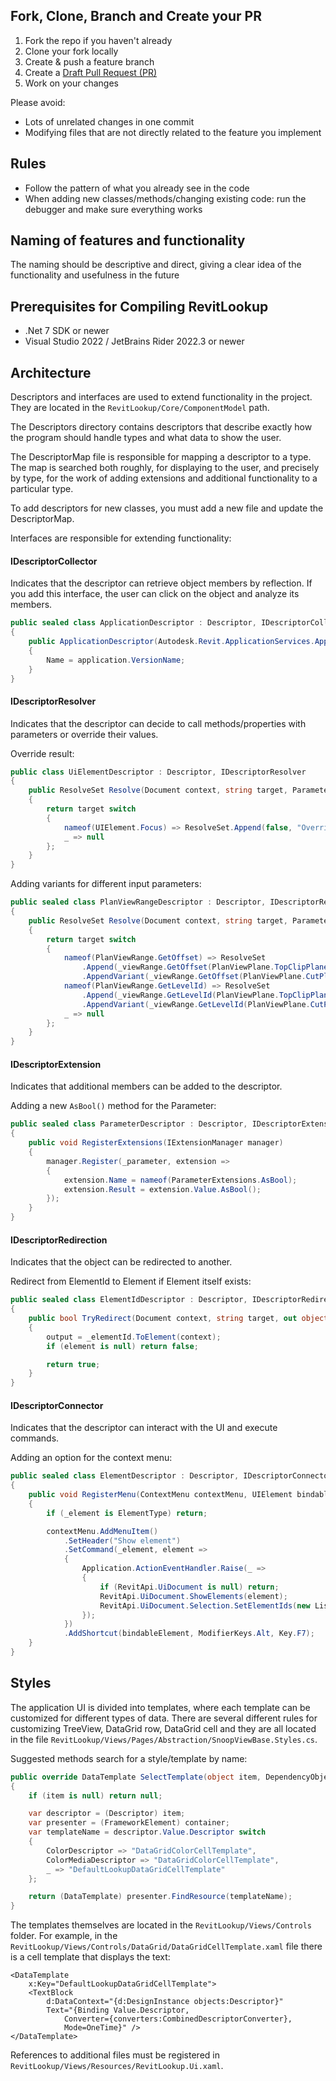 ﻿## Fork, Clone, Branch and Create your PR

1. Fork the repo if you haven't already
2. Clone your fork locally
3. Create & push a feature branch
4. Create a [Draft Pull Request (PR)](https://github.blog/2019-02-14-introducing-draft-pull-requests/)
5. Work on your changes

Please avoid:

- Lots of unrelated changes in one commit
- Modifying files that are not directly related to the feature you implement

## Rules

- Follow the pattern of what you already see in the code
- When adding new classes/methods/changing existing code: run the debugger and make sure everything works

## Naming of features and functionality

The naming should be descriptive and direct, giving a clear idea of the functionality and usefulness in the future

## Prerequisites for Compiling RevitLookup

- .Net 7 SDK or newer
- Visual Studio 2022 / JetBrains Rider 2022.3 or newer

## Architecture

Descriptors and interfaces are used to extend functionality in the project. They are located in the `RevitLookup/Core/ComponentModel` path.

The Descriptors directory contains descriptors that describe exactly how the program should handle types and what data to show the user.

The DescriptorMap file is responsible for mapping a descriptor to a type. The map is searched both roughly, for displaying to the user, and precisely by type, for the work of
adding extensions and additional functionality to a particular type.

To add descriptors for new classes, you must add a new file and update the DescriptorMap.

Interfaces are responsible for extending functionality:

#### IDescriptorCollector

Indicates that the descriptor can retrieve object members by reflection.
If you add this interface, the user can click on the object and analyze its members.

```c#
public sealed class ApplicationDescriptor : Descriptor, IDescriptorCollector
{
    public ApplicationDescriptor(Autodesk.Revit.ApplicationServices.Application application)
    {
        Name = application.VersionName;
    }
}
```

#### IDescriptorResolver

Indicates that the descriptor can decide to call methods/properties with parameters or override their values.

Override result:

```c#
public class UiElementDescriptor : Descriptor, IDescriptorResolver
{
    public ResolveSet Resolve(Document context, string target, ParameterInfo[] parameters)
    {
        return target switch
        {
            nameof(UIElement.Focus) => ResolveSet.Append(false, "Overridden"),
            _ => null
        };
    }
}
```

Adding variants for different input parameters:

```c#
public sealed class PlanViewRangeDescriptor : Descriptor, IDescriptorResolver
{
    public ResolveSet Resolve(Document context, string target, ParameterInfo[] parameters)
    {
        return target switch
        {
            nameof(PlanViewRange.GetOffset) => ResolveSet
                .Append(_viewRange.GetOffset(PlanViewPlane.TopClipPlane), "Top clip plane")
                .AppendVariant(_viewRange.GetOffset(PlanViewPlane.CutPlane), "Cut plane")
            nameof(PlanViewRange.GetLevelId) => ResolveSet
                .Append(_viewRange.GetLevelId(PlanViewPlane.TopClipPlane), "Top clip plane")
                .AppendVariant(_viewRange.GetLevelId(PlanViewPlane.CutPlane), "Cut plane")
            _ => null
        };
    }
}
```

#### IDescriptorExtension

Indicates that additional members can be added to the descriptor.

Adding a new ```AsBool()``` method for the Parameter:

```c#
public sealed class ParameterDescriptor : Descriptor, IDescriptorExtension
{
    public void RegisterExtensions(IExtensionManager manager)
    {
        manager.Register(_parameter, extension =>
        {
            extension.Name = nameof(ParameterExtensions.AsBool);
            extension.Result = extension.Value.AsBool();
        });
    }
}
```

#### IDescriptorRedirection

Indicates that the object can be redirected to another.

Redirect from ElementId to Element if Element itself exists:

```c#
public sealed class ElementIdDescriptor : Descriptor, IDescriptorRedirection
{
    public bool TryRedirect(Document context, string target, out object output)
    {
        output = _elementId.ToElement(context);
        if (element is null) return false;

        return true;
    }
}
```

#### IDescriptorConnector

Indicates that the descriptor can interact with the UI and execute commands.

Adding an option for the context menu:

```c#
public sealed class ElementDescriptor : Descriptor, IDescriptorConnector
{
    public void RegisterMenu(ContextMenu contextMenu, UIElement bindableElement)
    {
        if (_element is ElementType) return;

        contextMenu.AddMenuItem()
            .SetHeader("Show element")
            .SetCommand(_element, element =>
            {
                Application.ActionEventHandler.Raise(_ =>
                {
                    if (RevitApi.UiDocument is null) return;
                    RevitApi.UiDocument.ShowElements(element);
                    RevitApi.UiDocument.Selection.SetElementIds(new List<ElementId>(1) {element.Id});
                });
            })
            .AddShortcut(bindableElement, ModifierKeys.Alt, Key.F7);
    }
}
```

## Styles

The application UI is divided into templates, where each template can be customized for different types of data. 
There are several different rules for customizing TreeView, DataGrid row, DataGrid cell and they are all located in the file `RevitLookup/Views/Pages/Abstraction/SnoopViewBase.Styles.cs`.

Suggested methods search for a style/template by name:

```C#
public override DataTemplate SelectTemplate(object item, DependencyObject container)
{
    if (item is null) return null;

    var descriptor = (Descriptor) item;
    var presenter = (FrameworkElement) container;
    var templateName = descriptor.Value.Descriptor switch
    {
        ColorDescriptor => "DataGridColorCellTemplate",
        ColorMediaDescriptor => "DataGridColorCellTemplate",
        _ => "DefaultLookupDataGridCellTemplate"
    };

    return (DataTemplate) presenter.FindResource(templateName);
}
```

The templates themselves are located in the `RevitLookup/Views/Controls` folder. 
For example, in the `RevitLookup/Views/Controls/DataGrid/DataGridCellTemplate.xaml` file there is a cell template that displays the text:

```xaml
<DataTemplate
    x:Key="DefaultLookupDataGridCellTemplate">
    <TextBlock
        d:DataContext="{d:DesignInstance objects:Descriptor}"
        Text="{Binding Value.Descriptor,
            Converter={converters:CombinedDescriptorConverter},
            Mode=OneTime}" />
</DataTemplate>
```

References to additional files must be registered in `RevitLookup/Views/Resources/RevitLookup.Ui.xaml`.